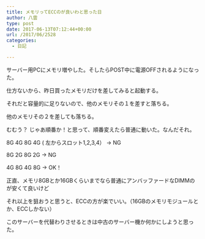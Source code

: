 ```yaml
---
title: メモリってECCのが良いわと思った日
author: 八雲
type: post
date: 2017-06-13T07:12:44+00:00
url: /2017/06/2528
categories:
  - 日記

---
```

サーバー用PCにメモリ増やした。そしたらPOST中に電源OFFされるようになった。
  
仕方ないから、昨日買ったメモリだけを差してみると起動する。
  
それだと容量的に足りないので、他のメモリその１を差すと落ちる。
  
他のメモリその２を差しても落ちる。

むむう？ じゃあ順番か！と思って、順番変えたら普通に動いた。なんだそれ。
  
8G 4G 8G 4G ( 左からスロット1,2,3,4） -> NG
  
8G 2G 8G 2G -> NG
  
4G 8G 4G 8G -> OK！

正直、メモリ8GBとか16GBくらいまでなら普通にアンバッファードなDIMMのが安くて良いけど
  
それ以上を狙おうと思うと、ECCの方が楽でいい。（16GBのメモリモジュールとか、ECCしかない）
  
このサーバーを代替わりさせるときは中古のサーバー機か何かにしようと思った。